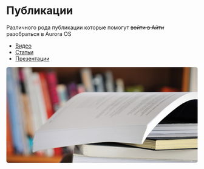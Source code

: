 Публикации
===================

Различного рода публикации которые помогут <s>войти в Айти</s> разобраться в Aurora OS

* [Видео](../publications/video/)
* [Cтатьи](../publications/articles/)
* [Презентации](../publications/presentations/)

![picture](../assets/images/common/publications.png)